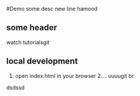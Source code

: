 #Demo
some desc
new line hamood

## some header
watch tutorialsgit 

## local development 
1. open index.html in your browser
2....
uuuugit br

dsdssd
